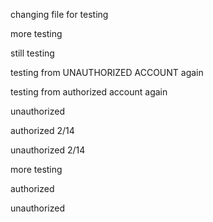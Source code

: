 changing file for testing

more testing

still testing

testing from UNAUTHORIZED ACCOUNT again

testing from authorized account again

unauthorized

authorized 2/14

unauthorized 2/14

more testing

authorized

unauthorized
